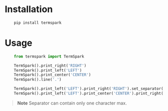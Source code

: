 # Installation
```bash
    pip install termspark
```

# Usage
```python
    from termspark import TermSpark

    TermSpark().print_right('RIGHT')
    TermSpark().print_left('LEFT')
    TermSpark().print_center('CENTER')
    TermSpark().line('.')

    TermSpark().print_left('LEFT').print_right('RIGHT').set_separator('.')
    TermSpark().print_left('LEFT').print_center('CENTER').print_right('RIGHT').set_separator('.')
```

> **Note**
> Separator can contain only one character max.